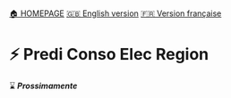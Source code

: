 [🏠 HOMEPAGE](../README.md)
[🇬🇧 English version](EACEI.md)
[🇫🇷 Version française](EACEI_FR.md)

# ⚡ Predi Conso Elec Region

⌛ **_Prossimamente_**
